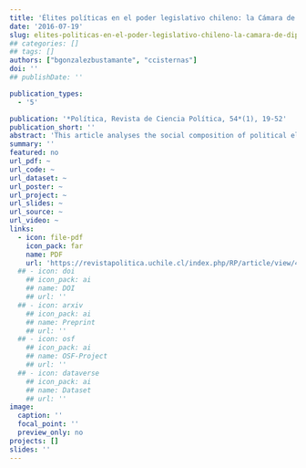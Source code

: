 ```yaml
---
title: 'Élites políticas en el poder legislativo chileno: la Cámara de Diputados (1990-2014)'
date: '2016-07-19'
slug: elites-politicas-en-el-poder-legislativo-chileno-la-camara-de-diputados
## categories: []
## tags: []
authors: ["bgonzalezbustamante", "ccisternas"]
doi: ''
## publishDate: ''

publication_types:
  - '5'

publication: '*Política, Revista de Ciencia Política, 54*(1), 19-52'
publication_short: ''
abstract: 'This article analyses the social composition of political elites in the Chilean legislative branch, specifically in the Chamber of Deputies between 1990 and 2014.  The personal characteristics and re-election rates of deputies in that period  (n  =  720)  are analysed.  The degree of homogeneity in the educational background for each legislature is complemented with interdependence models, specifically cluster analysis with a non-hierarchical grouping algorithm, as well as social network analysis. The findings suggest that the closer a legislative period is to the democratic transition,  the more homogeneous/dense it is social composition. Despite the confirmation of the sociocultural elitisation of deputies, this does not imply, generally speaking, a greater concentration of density in the post-transitional legislatures.'
summary: ''
featured: no
url_pdf: ~
url_code: ~
url_dataset: ~
url_poster: ~
url_project: ~
url_slides: ~
url_source: ~
url_video: ~
links:
  - icon: file-pdf
    icon_pack: far
    name: PDF
    url: 'https://revistapolitica.uchile.cl/index.php/RP/article/view/42691'
  ## - icon: doi
    ## icon_pack: ai
    ## name: DOI
    ## url: ''
  ## - icon: arxiv
    ## icon_pack: ai
    ## name: Preprint
    ## url: ''
  ## - icon: osf
    ## icon_pack: ai
    ## name: OSF-Project
    ## url: ''
  ## - icon: dataverse
    ## icon_pack: ai
    ## name: Dataset
    ## url: ''
image:
  caption: ''
  focal_point: ''
  preview_only: no
projects: []
slides: ''
---
```


